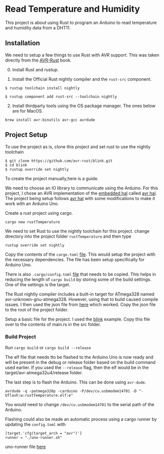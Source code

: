 # Read Temperature and Humidity
This project is about using Rust to program an Arduino to read temperature and humidity data from a DHT11.

## Installation

We need to setup a few things to use Rust with AVR support. This was taken directly from the [AVR-Rust](https://book.avr-rust.com/002-installing-the-compiler.html) book.

0. Install Rust and rustup.

1. Install the Official Rust nightly compiler and the `rust-src` component.

`$ rustup toolchain install nightly`

`$ rustup component add rust-src --toolchain nightly`

2. Install thirdparty tools using the OS package manager. The ones below are for MacOS.

`brew install avr-binutils avr-gcc avrdude`

## Project Setup

To use the project as is, clone this project and set rust to use the nightly toolchain
```
$ git clone https://github.com/avr-rust/blink.git
$ cd blink
$ rustup override set nightly
```
To create the project manually,here is a guide.

We need to choose an IO library to communicate using the Arduino. For this project, I chose an AVR implementation of the [embedded hal](https://github.com/rust-embedded/embedded-hal) called [avr hal](https://github.com/Rahix/avr-hal). The project being setup follows [avr hal](https://github.com/Rahix/avr-hal) with some modifications to make it work with an Arduino Uno.

Create a rust project using cargo.

`cargo new rustTemperature`

We need to set Rust to use the nightly toolchain for this project. change directory into the project folder `rustTemperature` and then type

`rustup override set nightly`

Copy the contents of the `cargo.toml` [file](https://github.com/arvizard1/rust-arduino-dht11/commit/65cc2a869f3c005e69522636f4e954e8f6af3ae5#diff-2e9d962a08321605940b5a657135052fbcef87b5e360662bb527c96d9a615542). This would setup the project with the necessary dependencies. The file has been setup specifically for Arduino Uno.

There is also `.cargo/config.toml` [file](https://github.com/arvizard1/rust-arduino-dht11/commit/65cc2a869f3c005e69522636f4e954e8f6af3ae5#diff-9a4f3e4537ebb7474452d131b0d969d89a51286f4269aac5ef268e712be17268) that needs to be copied. This helps in reducing the length of `cargo build` by storing some of the build settings. One of the settings is the target.

The Rust nightly compiler includes a built-in target for ATmega328 named avr-unknown-gnu-atmega328. However, using that to build caused compile issues. I then used the json file from [here](https://github.com/Rahix/avr-hal/blob/master/avr-specs/avr-atmega328p.json) which worked. Copy the json file to the root of the project folder.

Setup a basic file for the project. I used the [blink](https://github.com/Rahix/avr-hal/blob/master/boards/arduino-uno/examples/uno-blink.rs) example. Copy this file over to the contents of main.rs in the src folder.

### Build Project

Run `cargo build` or `cargo build --release`

The elf file that needs tto be flashed to the Arduino Uno is now ready and will be present in the debug or release folder based on the build command used earlier. If you used the `--release` flag, then the elf would be in the target/avr-atmega32u4/release folder.

The last step is to flash the Arduino. This can be done using `avr-dude`.

`avrdude -q -patmega328p -carduino -P/dev/cu.usbmodem14701 -D "-Uflash:w:rustTemperature.elf:e"`

You would need to change `/dev/cu.usbmodem14701` to the serial path of the Arduino.

Flashing could also be made an automatic process using a cargo runner by updating the `config.toml` with

```
[target.'cfg(target_arch = "avr")']
runner = "./uno-runner.sh"
```

uno-runner file [here](https://raw.githubusercontent.com/Rahix/avr-hal/master/boards/arduino-uno/uno-runner.sh)